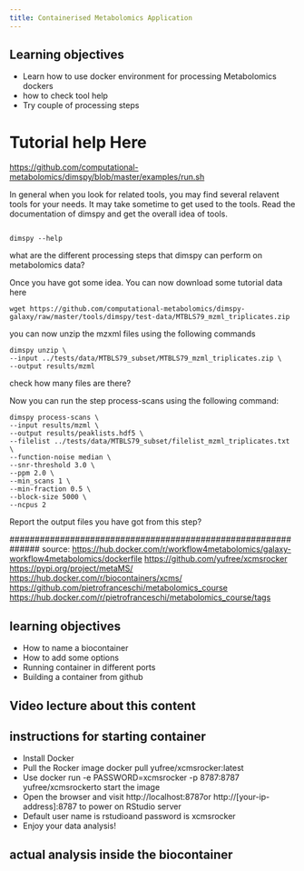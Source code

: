 ```yaml
---
title: Containerised Metabolomics Application
---
```

## Learning objectives
- Learn how to use docker environment for processing Metabolomics dockers
- how to check tool help
- Try couple of processing steps


# Tutorial help Here
https://github.com/computational-metabolomics/dimspy/blob/master/examples/run.sh

In general when you look for related tools, you may find several relavent tools for your needs.
It may take sometime to get used to the tools.
Read the documentation of dimspy and get the overall idea of tools.

```

dimspy --help

```
what are the different processing steps that dimspy can perform on metabolomics data?

Once you have got some idea. You can now download some tutorial data here
```
wget https://github.com/computational-metabolomics/dimspy-galaxy/raw/master/tools/dimspy/test-data/MTBLS79_mzml_triplicates.zip
```


you can now unzip the mzxml files using the following commands

```
dimspy unzip \
--input ../tests/data/MTBLS79_subset/MTBLS79_mzml_triplicates.zip \
--output results/mzml
```

check how many files are there?

Now you can  run the step process-scans  using the following command:

```
dimspy process-scans \
--input results/mzml \
--output results/peaklists.hdf5 \
--filelist ../tests/data/MTBLS79_subset/filelist_mzml_triplicates.txt \
--function-noise median \
--snr-threshold 3.0 \
--ppm 2.0 \
--min_scans 1 \
--min-fraction 0.5 \
--block-size 5000 \
--ncpus 2

```


Report the output files you have got from this step?



##############################################################
source: https://hub.docker.com/r/workflow4metabolomics/galaxy-workflow4metabolomics/dockerfile
https://github.com/yufree/xcmsrocker
https://pypi.org/project/metaMS/
https://hub.docker.com/r/biocontainers/xcms/
https://github.com/pietrofranceschi/metabolomics_course
https://hub.docker.com/r/pietrofranceschi/metabolomics_course/tags

## learning objectives
- How to name a biocontainer
- How to add some options
- Running container in different ports
- Building a container from github

## Video lecture about this content


## instructions for starting container

- Install Docker
- Pull the Rocker image docker pull yufree/xcmsrocker:latest
- Use docker run -e PASSWORD=xcmsrocker -p 8787:8787 yufree/xcmsrockerto start the image
- Open the browser and visit http://localhost:8787or http://[your-ip-address]:8787 to power on RStudio server
- Default user name is rstudioand password is xcmsrocker
- Enjoy your data analysis!

## actual analysis inside the biocontainer
